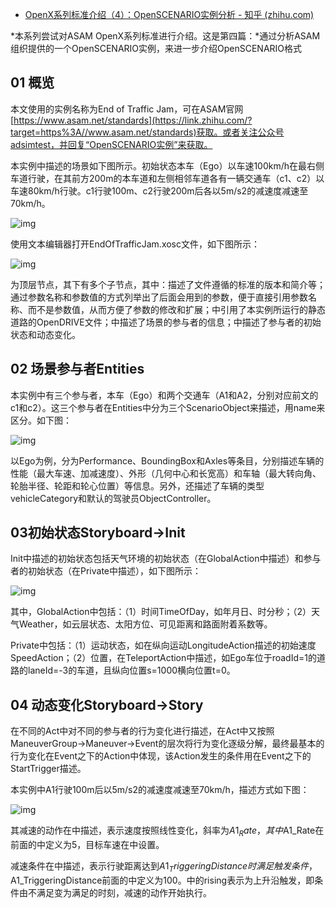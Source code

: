 - [OpenX系列标准介绍（4）：OpenSCENARIO实例分析 - 知乎 (zhihu.com)](https://zhuanlan.zhihu.com/p/343065975)

*本系列尝试对ASAM OpenX系列标准进行介绍。这是第四篇：*通过分析ASAM组织提供的一个OpenSCENARIO实例，来进一步介绍OpenSCENARIO格式

## 01 概览

本文使用的实例名称为End of Traffic Jam，可在ASAM官网[https://www.asam.net/standards](https://link.zhihu.com/?target=https%3A//www.asam.net/standards)获取。或者关注公众号adsimtest，并回复“OpenSCENARIO实例”来获取。

本实例中描述的场景如下图所示。初始状态本车（Ego）以车速100km/h在最右侧车道行驶，在其前方200m的本车道和左侧相邻车道各有一辆交通车（c1、c2）以车速80km/h行驶。c1行驶100m、c2行驶200m后各以5m/s2的减速度减速至70km/h。

![img](https://pic1.zhimg.com/80/v2-b797c1e3b7174757d691bdaab99bf41c_720w.jpg)

使用文本编辑器打开EndOfTrafficJam.xosc文件，如下图所示：

![img](https://pic4.zhimg.com/80/v2-12a1c8f810b866160c8191039bf8b70f_720w.jpg)

<OpenSCENARIO>为顶层节点，其下有多个子节点，其中：<FileHeader>描述了文件遵循的标准的版本和简介等；<ParameterDeclarations>通过参数名称和参数值的方式列举出了后面会用到的参数，便于直接引用参数名称、而不是参数值，从而方便了参数的修改和扩展；<RoadNetwork>中引用了本实例所运行的静态道路的OpenDRIVE文件；<Entities>中描述了场景的参与者的信息；<Storyboard>中描述了参与者的初始状态和动态变化。

## 02 场景参与者Entities

本实例中有三个参与者，本车（Ego）和两个交通车（A1和A2，分别对应前文的c1和c2）。这三个参与者在Entities中分为三个ScenarioObject来描述，用name来区分。如下图：

![img](https://pic3.zhimg.com/80/v2-3d698f50399e88cb58bbad904313aed6_720w.jpg)

以Ego为例，分为Performance、BoundingBox和Axles等条目，分别描述车辆的性能（最大车速、加减速度）、外形（几何中心和长宽高）和车轴（最大转向角、轮胎半径、轮距和轮心位置）等信息。另外，还描述了车辆的类型vehicleCategory和默认的驾驶员ObjectController。

## 03初始状态Storyboard->Init

Init中描述的初始状态包括天气环境的初始状态（在GlobalAction中描述）和参与者的初始状态（在Private中描述），如下图所示：

![img](https://pic3.zhimg.com/80/v2-579276919dbb841cbb671c14474da776_720w.jpg)

其中，GlobalAction中包括：（1）时间TimeOfDay，如年月日、时分秒；（2）天气Weather，如云层状态、太阳方位、可见距离和路面附着系数等。

Private中包括：（1）运动状态，如在纵向运动LongitudeAction描述的初始速度SpeedAction；（2）位置，在TeleportAction中描述，如Ego车位于roadId=1的道路的laneId=-3的车道，且纵向位置s=1000横向位置t=0。

## 04 动态变化Storyboard->Story

在不同的Act中对不同的参与者的行为变化进行描述，在Act中又按照ManeuverGroup->Maneuver->Event的层次将行为变化逐级分解，最终最基本的行为变化在Event之下的Action中体现，该Action发生的条件用在Event之下的StartTrigger描述。

本实例中A1行驶100m后以5m/s2的减速度减速至70km/h，描述方式如下图：

![img](https://pic2.zhimg.com/80/v2-87e604ffb300b2a6601da72bea0accd9_720w.jpg)

其减速的动作在<LongitudinalAction>中描述，<SpeedActionDynamics dynamicsShape="linear" value="$A1_Rate" dynamicsDimension="rate"/>表示速度按照线性变化，斜率为$A1_Rate，其中$A1_Rate在前面的<ParameterDeclarations>中定义为5，目标车速在<SpeedActionTarget>中设置。

减速条件在<StartTrigger>中描述，<TraveledDistanceCondition value="$A1_TriggeringDistance"/>表示行驶距离达到$A1_TriggeringDistance时满足触发条件，$A1_TriggeringDistance前面的<ParameterDeclarations>中定义为100。<Condition name="StartCondition1" delay="0" conditionEdge="rising">中的rising表示为上升沿触发，即条件由不满足变为满足的时刻，减速的动作开始执行。